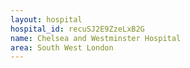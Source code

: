 ```yaml
---
layout: hospital
hospital_id: recuSJ2E9ZzeLxB2G
name: Chelsea and Westminster Hospital
area: South West London
---
```

